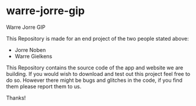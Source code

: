 # warre-jorre-gip
Warre Jorre GIP

This Repository is made for an end project of the two people stated above:
  - Jorre Noben
  - Warre Gielkens

This Repository contains the source code of the app and website we are building.
If you would wish to download and test out this project feel free to do so.
However there might be bugs and glitches in the code, if you find them please report them to us.

Thanks!
